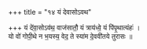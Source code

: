 +++
title = "१४ यं देवासोऽवथ"

+++
यं दे॑वा॒सोऽव॑थ॒ वाज॑सातौ॒ यं त्राय॑ध्वे॒ यं पि॑पृ॒थात्यंहः॑ ।  
यो वो॑ गोपी॒थे न भ॒यस्य॒ वेद॒ ते स्या॑म दे॒ववी॑तये तुरासः ॥